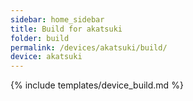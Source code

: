 ```yaml
---
sidebar: home_sidebar
title: Build for akatsuki
folder: build
permalink: /devices/akatsuki/build/
device: akatsuki
---
```

{% include templates/device_build.md %}
